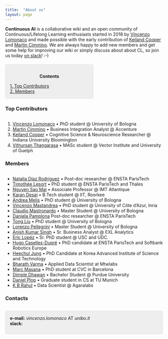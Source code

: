 ```yaml
---
title:  "About us"
layout: page
---
```


**Continuous AI** is a collaborative wiki and an open community of Continuous/Lifelong Learning enthusiasts started in 2018 by [Vincenzo Lomonaco](http://vincenzolomonaco.com) and made possible with the early contribution of [Keiland Cooper](http://kwcooper.xyz) and [Martin Cimmino](https://www.linkedin.com/in/martin-cimmino-23a87086/). We are always happy to add new members and get some help for improving our wiki or simply discuss about about CL, so join us today [on slack](https://continuousai.herokuapp.com/)! :-)

<div style="background: rgba(0,0,0,0.06) none repeat scroll 0% 0%; border: 1px solid rgb(222, 222, 222); padding: 1em; border-radius: 5px; margin-top:20px; max-width: 50%">
	<p style="text-align: center;"><strong>Contents</strong></p>
	<p style="text-align: left; margin-bottom: 0px;">	
		<a href="#top_contributors">1. Top Contributors</a><br>
		<a href="#members">2. Members</a>
	</p>
</div>


<a href="#top-contributors"></a>
<h3 id="contributors" style="margin-bottom:30px">Top Contributors</h3>

 1. [Vincenzo Lomonaco](http://vincenzolomonaco.com) &bull; PhD student @ University of Bologna
 2. [Martin Cimmino](https://www.linkedin.com/in/martin-cimmino-23a87086/) &bull; Business Integration Analyst @ Accenture
 3. [Keiland Cooper](http://kwcooper.xyz) &bull; Cognitive Science & Neuroscience Researcher @ Indiana University Bloomington
 4. [Vithursan Thangarasa](https://www.linkedin.com/in/vithursant/) &bull; MASc student @ Vector Institute and University of Guelph

<a href="#members"></a>
<h3 id="members" style="margin-bottom:30px">Members</h3>

 - [Natalia Díaz Rodríguez](https://about.me/NataliaDiazRodriguez) &bull; Post-doc researcher @ ENSTA ParisTech
 - [Timothée Lesort](https://scholar.google.com/citations?user=5NttkuoAAAAJ&hl=en) &bull; PhD student @ ENSTA ParisTech and Thales
 - [Nguyen Sao Mai](http://nguyensmai.free.fr/Home.html) &bull; Associate Professor @ IMT Atlantique
 - [Karan Desai](https://www.linkedin.com/in/karan-desai-050b68bb/) &bull; B.Tech student @ IIT, Roorkee
 - [Andrea Melis](https://www.unibo.it/sitoweb/a.melis) &bull; PhD student @ University of Bologna
 - [Vincenzo Mastandrea](https://scholar.google.it/citations?user=zNgK7qUAAAAJ&hl=it) &bull; PhD student @ University of Côte d’Azur, Inria
 - [Claudio Mastronardo](https://www.linkedin.com/in/claudio-mastronardo-aa44b7154/) &bull; Master Student @ University of Bologna
 - [Daniela Pamplona](https://www.researchgate.net/profile/Daniela_Pamplona) Post-doc researcher @ ENSTA ParisTech
 - [Tong Liu](https://www.unibo.it/sitoweb/t.liu) &bull; PhD student @ University of Bologna
 - [Lorenzo Pellegrini]() &bull; Master Student @ University of Bologna
 - [Anish Kumar Singh](https://www.linkedin.com/in/anish-kumar-singh-724a7290/) &bull; Sr. Business Analyst @ EXL Analytics
 - [Eric Lopéz](https://citius.usc.es/equipo/investigadores-en-formacion/eric-lopez-lopez) &bull; Sr. PhD student @ USC and UDC.
 - [Hugo Caselles-Dupré](https://www.linkedin.com/in/hugo-caselles-dupré-733591107/) &bull; PhD candidate at ENSTA ParisTech and Softbank Robotics Europe
 - [Heechul Jung](https://sites.google.com/site/pooh8210/) &bull; PhD Candidate at Korea Advanced Institute of Science and Technology
 - [Bharath Varma](https://www.linkedin.com/in/bharath-varma-12294889/) &bull; Applied Data Scientist at Mtwlabs
 - [Marc Masana](https://mmasana.github.io/) &bull; PhD student at CVC in Barcelona
 - [Dimple Dhawan](https://www.linkedin.com/in/dhawandimple/) &bull; Bachelor Student @ Purdue University
 - [Daniel Plop](https://www.linkedin.com/in/plopd/) &bull; Graduate student in CS at TU Munich
 - [K B Rahul](http://kb-rahul.github.io/) &bull; Data Scientist @ Agaralabs



<a href="#contacts"></a>
<h3 style="margin-bottom:30px;" id="contacts">Contacts</h3>

<p style="background: rgba(0,0,0,0.06) none repeat scroll 0% 0%; border: 1px solid rgb(222, 222, 222); padding: 1em; border-radius: 5px; padding-bottom: 41px;">
	<strong>e-mail:</strong> <em>vincenzo.lomonaco</em> AT <em>unibo.it</em><br>
	<strong style="float:left">slack:</strong> <span style="margin-top: 3px; margin-left: 10px; float:left"><script async defer src="https://continuousai.herokuapp.com/slackin.js"></script></span>
</p>
